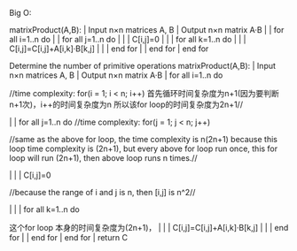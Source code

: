Big O:

matrixProduct(A,B):
|  Input  n×n matrices A, B
|  Output n×n matrix A·B
|
|  for all i=1..n do
|  |  for all j=1..n do
|  |  |  C[i,j]=0
|  |  |  for all k=1..n do
|  |  |     C[i,j]=C[i,j]+A[i,k]·B[k,j]
|  |  |  end for
|  |  end for
|  end for

Determine the number of primitive operations
matrixProduct(A,B):
|  Input  n×n matrices A, B
|  Output n×n matrix A·B
|  for all i=1..n do

//time complexity:
for(i = 1; i < n; i++)
首先循环时间复杂度为n+1(因为要判断n+1次)，i++的时间复杂度为n
所以该for loop的时间复杂度为2n+1//

|  |  for all j=1..n do
//time complexity:
for(j = 1; j < n; j++)

//same as the above for loop, the time complexity is n(2n+1)
because this loop time complexity is (2n+1), but every above for loop run once, this for loop will run (2n+1), then above loop runs n times.//

|  |  |  C[i,j]=0

//because the range of i and j is n, then [i,j] is n^2//

|  |  |  for all k=1..n do

这个for loop 本身的时间复杂度为(2n+1)，
|  |  |     C[i,j]=C[i,j]+A[i,k]·B[k,j]
|  |  |  end for
|  |  end for
|  end for
|  return C